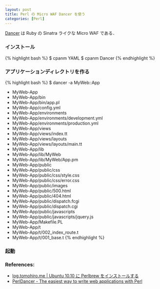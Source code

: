 ```yaml
---
layout: post
title: Perl の Micro WAF Dancer を使う
categories: [Perl]
---
```


[Dancer](http://perldancer.org/) は Ruby の Sinatra ライクな Micro WAF である．


### インストール

{% highlight bash %}
$ cpanm YAML
$ cpanm Dancer
{% endhighlight %}


### アプリケーションディレクトリを作る

{% highlight bash %}
$ dancer -a MyWeb::App
+ MyWeb-App
+ MyWeb-App/bin
+ MyWeb-App/bin/app.pl
+ MyWeb-App/config.yml
+ MyWeb-App/environments
+ MyWeb-App/environments/development.yml
+ MyWeb-App/environments/production.yml
+ MyWeb-App/views
+ MyWeb-App/views/index.tt
+ MyWeb-App/views/layouts
+ MyWeb-App/views/layouts/main.tt
+ MyWeb-App/lib
+ MyWeb-App/lib/MyWeb
+ MyWeb-App/lib/MyWeb/App.pm
+ MyWeb-App/public
+ MyWeb-App/public/css
+ MyWeb-App/public/css/style.css
+ MyWeb-App/public/css/error.css
+ MyWeb-App/public/images
+ MyWeb-App/public/500.html
+ MyWeb-App/public/404.html
+ MyWeb-App/public/dispatch.fcgi
+ MyWeb-App/public/dispatch.cgi
+ MyWeb-App/public/javascripts
+ MyWeb-App/public/javascripts/jquery.js
+ MyWeb-App/Makefile.PL
+ MyWeb-App/t
+ MyWeb-App/t/002_index_route.t
+ MyWeb-App/t/001_base.t
{% endhighlight %}

### 起動

### References:

- [log.tomohiro.me | Ubuntu 10.10 に Perlbrew をインストールする](http://log.tomohiro.me/entries/installing-perlbrew-on-ubuntu10.10) 
- [PerlDancer - The easiest way to write web applications with Perl](http://perldancer.org/)
